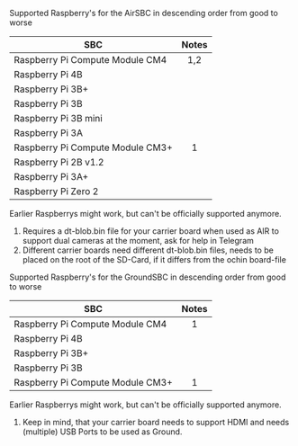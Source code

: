 Supported Raspberry's for the AirSBC in descending order from good to worse 

| SBC                                   |  Notes  |
| ------------------------------------- | :-----: |
| Raspberry Pi Compute Module CM4       |  1,2    |
| Raspberry Pi 4B                       |         |
| Raspberry Pi 3B+                      |         |
| Raspberry Pi 3B                       |         |
| Raspberry Pi 3B mini                  |         |
| Raspberry Pi 3A                       |         |
| Raspberry Pi Compute Module CM3+      |  1      |
| Raspberry Pi 2B v1.2                  |         |
| Raspberry Pi 3A+                      |         |
| Raspberry Pi Zero 2                   |         |

Earlier Raspberrys might work, but can't be officially supported anymore.

1. Requires a dt-blob.bin file for your carrier board when used as AIR to support dual cameras at the moment, ask for help in Telegram
2. Different carrier boards need different dt-blob.bin files, needs to be placed on the root of the SD-Card, if it differs from the ochin board-file


Supported Raspberry's for the GroundSBC in descending order from good to worse 

| SBC                                   |  Notes  |
| ------------------------------------- | :-----: |
| Raspberry Pi Compute Module CM4       |   1     |
| Raspberry Pi 4B                       |         |
| Raspberry Pi 3B+                      |         |
| Raspberry Pi 3B                       |         |
| Raspberry Pi Compute Module CM3+      |   1     |


Earlier Raspberrys might work, but can't be officially supported anymore.

1. Keep in mind, that your carrier board needs to support HDMI and needs (multiple) USB Ports to be used as Ground.

